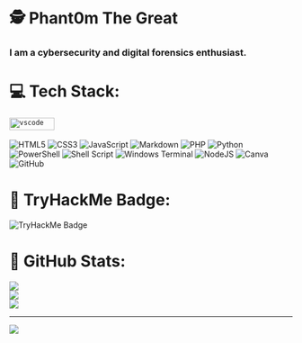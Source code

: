 # 🕵️ Phant0m The Great
### I am a cybersecurity and digital forensics enthusiast.


# 💻 Tech Stack:
<p>
  <code><img src="https://img.shields.io/badge/Linux-E34F26?style=for-the-badge&logo=linux&logoColor=black"                               alt="vscode"   width="80" height="22"/>  </code>
</p>

![HTML5](https://img.shields.io/badge/html5-%23E34F26.svg?style=for-the-badge&logo=html5&logoColor=white) ![CSS3](https://img.shields.io/badge/css3-%231572B6.svg?style=for-the-badge&logo=css3&logoColor=white) ![JavaScript](https://img.shields.io/badge/javascript-%23323330.svg?style=for-the-badge&logo=javascript&logoColor=%23F7DF1E) ![Markdown](https://img.shields.io/badge/markdown-%23000000.svg?style=for-the-badge&logo=markdown&logoColor=white) ![PHP](https://img.shields.io/badge/php-%23777BB4.svg?style=for-the-badge&logo=php&logoColor=white) ![Python](https://img.shields.io/badge/python-3670A0?style=for-the-badge&logo=python&logoColor=ffdd54) ![PowerShell](https://img.shields.io/badge/PowerShell-%235391FE.svg?style=for-the-badge&logo=powershell&logoColor=white) ![Shell Script](https://img.shields.io/badge/shell_script-%23121011.svg?style=for-the-badge&logo=gnu-bash&logoColor=white) ![Windows Terminal](https://img.shields.io/badge/Windows%20Terminal-%234D4D4D.svg?style=for-the-badge&logo=windows-terminal&logoColor=white) ![NodeJS](https://img.shields.io/badge/node.js-6DA55F?style=for-the-badge&logo=node.js&logoColor=white) ![Canva](https://img.shields.io/badge/Canva-%2300C4CC.svg?style=for-the-badge&logo=Canva&logoColor=white) ![GitHub](https://img.shields.io/badge/github-%23121011.svg?style=for-the-badge&logo=github&logoColor=white)

# 🧟 TryHackMe Badge:

![TryHackMe Badge](https://tryhackme-badges.s3.amazonaws.com/Phant0mthegreat.png?t=12345)

# 🧌 GitHub Stats:
![](https://github-readme-stats.vercel.app/api?username=Phant0mthegreat&theme=dark&hide_border=false&include_all_commits=false&count_private=false)<br/>
![](https://github-readme-streak-stats.herokuapp.com/?user=Phant0mthegreat&theme=dark&hide_border=false)<br/>
![](https://github-readme-stats.vercel.app/api/top-langs/?username=Phant0mthegreat&theme=dark&hide_border=false&include_all_commits=false&count_private=false&layout=compact)

---
[![](https://visitcount.itsvg.in/api?id=Phant0mthegreat&icon=0&color=0)](https://visitcount.itsvg.in)

<!-- Proudly created with GPRM ( https://gprm.itsvg.in ) -->
